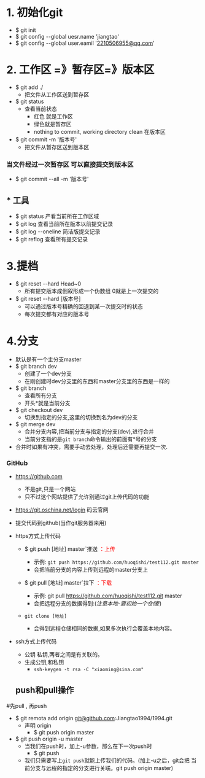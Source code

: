 # 1. 初始化git

- $ git init
- $ git config --global uesr.name 'jiangtao'
- $ git config --global user.eamil '2210506955@qq.com'

# 2. 工作区 =》暂存区=》版本区
- $ git add ./ 
    + 把文件从工作区送到暂存区
- $ git status 
    + 查看当前状态 
        * 红色 就是工作区 
        * 绿色就是暂存区 
        * nothing to commit, working directory clean 在版本区
- $ git commit -m '版本号'
    + 把文件从暂存区送到版本区
### 当文件经过一次暂存区 可以直接提交到版本区
- $ git commit --all -m '版本号'

## * 工具
- $ git status 产看当前所在工作区域
- $ git log 查看当前所在版本以前提交记录
- $ git log --oneline 简洁版提交记录 
- $ git reflog 查看所有提交记录

# 3.提档
- $ git reset --hard Head~0
    + 所有提交版本成倒叙形成一个伪数组 0就是上一次提交的
- $ git reset --hard [版本号]
    + 可以通过版本号精确的回退到某一次提交时的状态
    + 每次提交都有对应的版本号
    
# 4.分支
- 默认是有一个主分支master
- $ git branch dev
    + 创建了一个dev分支
    + 在刚创建时dev分支里的东西和master分支里的东西是一样的
- $ git branch
    + 查看所有分支
    + 开头*就是当前分支
- $ git checkout dev
    + 切换到指定的分支,这里的切换到名为dev的分支
- $ git merge dev
    + 合并分支内容,把当前分支与指定的分支(dev),进行合并
    + 当前分支指的是`git branch`命令输出的前面有*号的分支
- 合并时如果有冲突，需要手动去处理，处理后还需要再提交一次.

### GitHub 
- <a href="https://github.com">https://github.com</a>
    + 不是git,只是一个网站
    + 只不过这个网站提供了允许别通过git上传代码的功能
- <a href="https://git.oschina.net/login">https://git.oschina.net/login</a> 码云官网

- 提交代码到github(当作git服务器来用)
- https方式上传代码
    +  $ git push [地址] master`推送 <span style="color: red">：上传</span>
        * 示例: `git push https://github.com/huoqishi/test112.git master`
        * 会把当前分支的内容上传到远程的master分支上

    +  $ git pull [地址] master`拉下 <span style="color: red">：下载</span>
        *  示例: git pull https://github.com/huoqishi/test112.git master
        *  会把远程分支的数据得到:(*注意本地-要初始一个仓储!*)

    + `git clone [地址]`
        * 会得到远程仓储相同的数据,如果多次执行会覆盖本地内容。

- ssh方式上传代码
    + 公钥 私钥,两者之间是有关联的。
    + 生成公钥,和私钥
        * `ssh-keygen -t rsa -C "xiaoming@sina.com"`
    ## push和pull操作
#先pull , 再push

- $ git remota add origin git@github.com:Jiangtao1994/1994.git
    + 声明 origin 
        * $ git push origin master
- $ git push origin -u master
    + 当我们在push时，加上-u参数，那么在下一次push时
        * $ git push
    - 我们只需要写上`git push`就能上传我们的代码。(加上-u之后，git会把
        当前分支与远程的指定的分支进行关联。git push origin master)